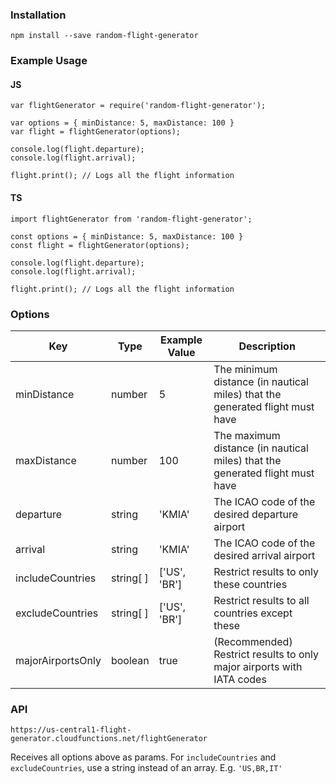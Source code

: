 ### Installation

`npm install --save random-flight-generator`


### Example Usage

#### JS
```
var flightGenerator = require('random-flight-generator');

var options = { minDistance: 5, maxDistance: 100 }
var flight = flightGenerator(options);

console.log(flight.departure);
console.log(flight.arrival);

flight.print(); // Logs all the flight information
```

#### TS
```
import flightGenerator from 'random-flight-generator';

const options = { minDistance: 5, maxDistance: 100 }
const flight = flightGenerator(options);

console.log(flight.departure);
console.log(flight.arrival);

flight.print(); // Logs all the flight information
```


### Options

| Key  | Type | Example Value |  Description |
| ------------- | ------------- | ------------- | ------------- |
| minDistance  | number | 5  | The minimum distance (in nautical miles) that the generated flight must have  |
| maxDistance  | number | 100  | The maximum distance (in nautical miles) that the generated flight must have  |
| departure  | string | 'KMIA'  | The ICAO code of the desired departure airport  |
| arrival  | string | 'KMIA'  | The ICAO code of the desired arrival airport  |
| includeCountries  | string[ ] | ['US', 'BR']  | Restrict results to only these countries |
| excludeCountries  | string[ ] | ['US', 'BR']  | Restrict results to all countries except these |
| majorAirportsOnly  | boolean | true  | (Recommended) Restrict results to only major airports with IATA codes |

### API
```https://us-central1-flight-generator.cloudfunctions.net/flightGenerator```

Receives all options above as params. For `includeCountries` and `excludeCountries`, use a string instead of an array. E.g. `'US,BR,IT'`
